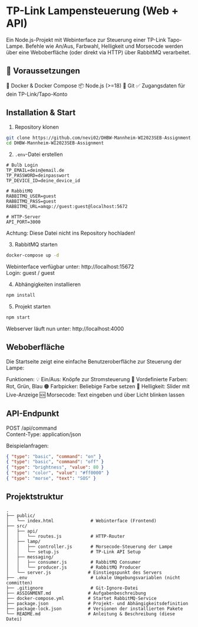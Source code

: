 TP-Link Lampensteuerung (Web + API)
====================================

Ein Node.js-Projekt mit Webinterface zur Steuerung einer TP-Link Tapo-Lampe. Befehle wie An/Aus, Farbwahl, Helligkeit und Morsecode werden über eine Weboberfläche (oder direkt via HTTP) über RabbitMQ verarbeitet.

🔧 Voraussetzungen
------------------
 🐳 Docker & Docker Compose
 📦 Node.js (>=18)
 🧠 Git
 ✅ Zugangsdaten für dein TP-Link/Tapo-Konto

 Installation & Start
-----------------------

1. Repository klonen

```bash
git clone https://github.com/nevi02/DHBW-Mannheim-WI2023SEB-Assignment.git
cd DHBW-Mannheim-WI2023SEB-Assignment
```

2. `.env`-Datei erstellen

```env
# Bulb Login
TP_EMAIL=dein@email.de
TP_PASSWORD=deinpasswort
TP_DEVICE_ID=deine_device_id

# RabbitMQ
RABBITMQ_USER=guest
RABBITMQ_PASS=guest
RABBITMQ_URL=amqp://guest:guest@localhost:5672

# HTTP-Server 
API_PORT=3000
```

Achtung: Diese Datei nicht ins Repository hochladen!

3. RabbitMQ starten

```bash
docker-compose up -d
```

Webinterface verfügbar unter: http://localhost:15672  
Login: guest / guest

4. Abhängigkeiten installieren

```bash
npm install
```

5. Projekt starten

```bash
npm start
```

Webserver läuft nun unter: http://localhost:4000

 Weboberfläche
-----------------
Die Startseite zeigt eine einfache Benutzeroberfläche zur Steuerung der Lampe:

Funktionen:
💡 Ein/Aus: Knöpfe zur Stromsteuerung
🎨 Vordefinierte Farben: Rot, Grün, Blau
🟠 Farbpicker: Beliebige Farbe setzen
🔆 Helligkeit: Slider mit Live-Anzeige
🆘 Morsecode: Text eingeben und über Licht blinken lassen

 API-Endpunkt
----------------

POST /api/command  
Content-Type: application/json

Beispielanfragen:

```json
{ "type": "basic", "command": "on" }
{ "type": "basic", "command": "off" }
{ "type": "brightness", "value": 80 }
{ "type": "color", "value": "#ff0000" }
{ "type": "morse", "text": "SOS" }
```

 Projektstruktur
------------------

```
.
├── public/
│   └── index.html              # Webinterface (Frontend)
├── src/
│   ├── api/
│   │   └── routes.js           # HTTP-Router
│   ├── lamp/
│   │   ├── controller.js       # Morsecode-Steuerung der Lampe
│   │   └── setup.js            # TP-Link API Setup
│   ├── messaging/
│   │   ├── consumer.js         # RabbitMQ Consumer
│   │   └── producer.js         # RabbitMQ Producer
│   └── server.js              # Einstiegspunkt des Servers
├── .env                        # Lokale Umgebungsvariablen (nicht committen)
├── .gitignore                  # Git-Ignore-Datei
├── ASSIGNMENT.md              # Aufgabenbeschreibung
├── docker-compose.yml         # Startet RabbitMQ-Service
├── package.json               # Projekt- und Abhängigkeitsdefinition
├── package-lock.json          # Versionen der installierten Pakete
└── README.md                  # Anleitung & Beschreibung (diese Datei)

```
